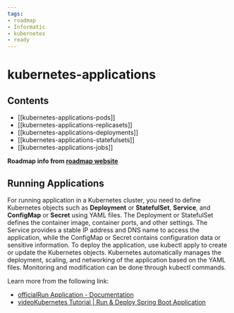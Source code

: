 ```yaml
---
tags:
- roadmap
- Informatic
- kubernetes
- ready
---
```


# kubernetes-applications

## Contents

- [[kubernetes-applications-pods]]
- [[kubernetes-applications-replicasets]]
- [[kubernetes-applications-deployments]]
- [[kubernetes-applications-statefulsets]]
- [[kubernetes-applications-jobs]]

__Roadmap info from [roadmap website](https://roadmap.sh/kubernetes/applications)__

## Running Applications

For running application in a Kubernetes cluster, you need to define Kubernetes objects such as __Deployment__ or __StatefulSet__, __Service__, and __ConfigMap__ or __Secret__ using YAML files. The Deployment or StatefulSet defines the container image, container ports, and other settings. The Service provides a stable IP address and DNS name to access the application, while the ConfigMap or Secret contains configuration data or sensitive information. To deploy the application, use kubectl apply to create or update the Kubernetes objects. Kubernetes automatically manages the deployment, scaling, and networking of the application based on the YAML files. Monitoring and modification can be done through kubectl commands.

Learn more from the following link:

- [officialRun Application - Documentation](https://kubernetes.io/docs/tasks/run-application/)
- [videoKubernetes Tutorial | Run & Deploy Spring Boot Application](https://www.youtube.com/watch?v=7o7e8OAAWyg)